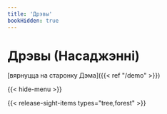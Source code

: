 ```yaml
---
title: 'Дрэвы'
bookHidden: true
---
```

# Дрэвы (Насаджэнні)
[вярнуцца на старонку Дэма]({{< ref "/demo" >}})

{{< hide-menu >}} 

{{< release-sight-items types="tree,forest" >}} 
